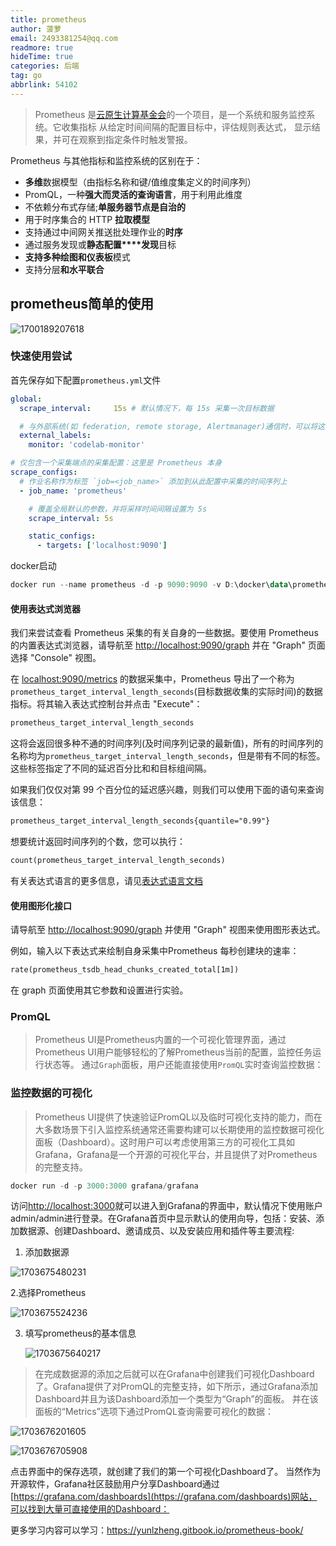 ```yaml
---
title: prometheus
author: 菠萝
email: 2493381254@qq.com
readmore: true
hideTime: true
categories: 后端
tag: go
abbrlink: 54102
---
```

> Prometheus 是[云原生计算基金会](https://cncf.io/)的一个项目，是一个系统和服务监控系统。它收集指标 从给定时间间隔的配置目标中，评估规则表达式， 显示结果，并可在观察到指定条件时触发警报。

Prometheus 与其他指标和监控系统的区别在于：

- **多维**数据模型（由指标名称和键/值维度集定义的时间序列）
- PromQL，一种**强大而灵活的查询语言**，用于利用此维度
- 不依赖分布式存储;**单服务器节点是自治的**
- 用于时序集合的 HTTP **拉取模型**
- 支持通过中间网关推送批处理作业的**时序**
- 通过服务发现或**静态配置****发现**目标
- **支持多种绘图和仪表板**模式
- 支持分层**和水平联合**

<!-- more -->

## prometheus简单的使用

![1700189207618](prometheus/1700189207618.png)

### 快速使用尝试

首先保存如下配置`prometheus.yml`文件

~~~yaml
global:
  scrape_interval:     15s # 默认情况下，每 15s 采集一次目标数据

  # 与外部系统(如 federation, remote storage, Alertmanager)通信时，可以将这些标签应用到到和时间序列或告警上
  external_labels:
    monitor: 'codelab-monitor'

# 仅包含一个采集端点的采集配置：这里是 Prometheus 本身
scrape_configs:
  # 作业名称作为标签 `job=<job_name>` 添加到从此配置中采集的时间序列上
  - job_name: 'prometheus'

    # 覆盖全局默认的参数，并将采样时间间隔设置为 5s
    scrape_interval: 5s

    static_configs:
      - targets: ['localhost:9090']
~~~

docker启动

~~~powershell
docker run --name prometheus -d -p 9090:9090 -v D:\docker\data\prometheus\prometheus.yml:/etc/prometheus/prometheus.yml prom/prometheus
~~~

#### 使用表达式浏览器

我们来尝试查看 Prometheus 采集的有关自身的一些数据。要使用 Prometheus 的内置表达式浏览器，请导航至 [http://localhost:9090/graph](http://localhost:9090/graph) 并在 "Graph" 页面选择 "Console" 视图。

在 [localhost:9090/metrics](http://localhost:9090/metrics) 的数据采集中，Prometheus 导出了一个称为`prometheus_target_interval_length_seconds`(目标数据收集的实际时间)的数据指标。将其输入表达式控制台并点击 "Execute"：

~~~txt
prometheus_target_interval_length_seconds
~~~

这将会返回很多种不通的时间序列(及时间序列记录的最新值)，所有的时间序列的名称均为`prometheus_target_interval_length_seconds`，但是带有不同的标签。这些标签指定了不同的延迟百分比和和目标组间隔。

如果我们仅仅对第 99 个百分位的延迟感兴趣，则我们可以使用下面的语句来查询该信息：

~~~txt
prometheus_target_interval_length_seconds{quantile="0.99"}
~~~

想要统计返回时间序列的个数，您可以执行：

~~~txt
count(prometheus_target_interval_length_seconds)
~~~

有关表达式语言的更多信息，请见[表达式语言文档]()

#### 使用图形化接口

请导航至 [http://localhost:9090/graph](http://localhost:9090/graph) 并使用 "Graph" 视图来使用图形表达式。

例如，输入以下表达式来绘制自身采集中Prometheus 每秒创建块的速率：

~~~txt
rate(prometheus_tsdb_head_chunks_created_total[1m])
~~~

在 graph 页面使用其它参数和设置进行实验。

### PromQL

> Prometheus UI是Prometheus内置的一个可视化管理界面，通过Prometheus UI用户能够轻松的了解Prometheus当前的配置，监控任务运行状态等。 通过`Graph`面板，用户还能直接使用`PromQL`实时查询监控数据：

### 监控数据的可视化

> Prometheus UI提供了快速验证PromQL以及临时可视化支持的能力，而在大多数场景下引入监控系统通常还需要构建可以长期使用的监控数据可视化面板（Dashboard）。这时用户可以考虑使用第三方的可视化工具如Grafana，Grafana是一个开源的可视化平台，并且提供了对Prometheus的完整支持。

~~~powershell
docker run -d -p 3000:3000 grafana/grafana
~~~

访问[http://localhost:3000](http://localhost:3000)就可以进入到Grafana的界面中，默认情况下使用账户admin/admin进行登录。在Grafana首页中显示默认的使用向导，包括：安装、添加数据源、创建Dashboard、邀请成员、以及安装应用和插件等主要流程:

1. 添加数据源

![1703675480231](prometheus/1703675480231.png)

2.选择Prometheus

![1703675524236](prometheus/1703675524236.png)

3. 填写prometheus的基本信息

   ![1703675640217](prometheus/1703675640217.png)

> 在完成数据源的添加之后就可以在Grafana中创建我们可视化Dashboard了。Grafana提供了对PromQL的完整支持，如下所示，通过Grafana添加Dashboard并且为该Dashboard添加一个类型为“Graph”的面板。 并在该面板的“Metrics”选项下通过PromQL查询需要可视化的数据：

![1703676201605](prometheus/1703676201605.png)

![1703676705908](prometheus/1703676705908.png)

点击界面中的保存选项，就创建了我们的第一个可视化Dashboard了。 当然作为开源软件，Grafana社区鼓励用户分享Dashboard通过[https://grafana.com/dashboards](https://grafana.com/dashboards)网站，可以找到大量可直接使用的Dashboard：

更多学习内容可以学习：https://yunlzheng.gitbook.io/prometheus-book/
